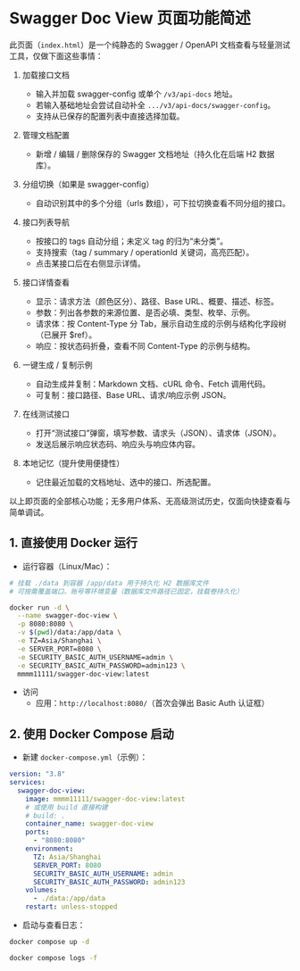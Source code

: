 # Swagger Doc View 页面功能简述

此页面（`index.html`）是一个纯静态的 Swagger / OpenAPI 文档查看与轻量测试工具，仅做下面这些事情：

1. 加载接口文档
   - 输入并加载 swagger-config 或单个 `/v3/api-docs` 地址。
   - 若输入基础地址会尝试自动补全 `.../v3/api-docs/swagger-config`。
   - 支持从已保存的配置列表中直接选择加载。

2. 管理文档配置
   - 新增 / 编辑 / 删除保存的 Swagger 文档地址（持久化在后端 H2 数据库）。

3. 分组切换（如果是 swagger-config）
   - 自动识别其中的多个分组（urls 数组），可下拉切换查看不同分组的接口。

4. 接口列表导航
   - 按接口的 tags 自动分组；未定义 tag 的归为“未分类”。
   - 支持搜索（tag / summary / operationId 关键词，高亮匹配）。
   - 点击某接口后在右侧显示详情。

5. 接口详情查看
   - 显示：请求方法（颜色区分）、路径、Base URL、概要、描述、标签。
   - 参数：列出各参数的来源位置、是否必填、类型、枚举、示例。
   - 请求体：按 Content-Type 分 Tab，展示自动生成的示例与结构化字段树（已展开 $ref）。
   - 响应：按状态码折叠，查看不同 Content-Type 的示例与结构。

6. 一键生成 / 复制示例
   - 自动生成并复制：Markdown 文档、cURL 命令、Fetch 调用代码。
   - 可复制：接口路径、Base URL、请求/响应示例 JSON。

7. 在线测试接口
   - 打开“测试接口”弹窗，填写参数、请求头（JSON）、请求体（JSON）。
   - 发送后展示响应状态码、响应头与响应体内容。

8. 本地记忆（提升使用便捷性）
   - 记住最近加载的文档地址、选中的接口、所选配置。

以上即页面的全部核心功能；无多用户体系、无高级测试历史，仅面向快捷查看与简单调试。

## 1. 直接使用 Docker 运行
- 运行容器（Linux/Mac）：

```bash
# 挂载 ./data 到容器 /app/data 用于持久化 H2 数据库文件
# 可按需覆盖端口、账号等环境变量（数据库文件路径已固定，挂载卷持久化）

docker run -d \
  --name swagger-doc-view \
  -p 8080:8080 \
  -v $(pwd)/data:/app/data \
  -e TZ=Asia/Shanghai \
  -e SERVER_PORT=8080 \
  -e SECURITY_BASIC_AUTH_USERNAME=admin \
  -e SECURITY_BASIC_AUTH_PASSWORD=admin123 \
  mmmm11111/swagger-doc-view:latest
```

- 访问
    - 应用：`http://localhost:8080/`（首次会弹出 Basic Auth 认证框）

## 2. 使用 Docker Compose 启动

- 新建 `docker-compose.yml`（示例）：

```yaml
version: "3.8"
services:
  swagger-doc-view:
    image: mmmm11111/swagger-doc-view:latest
    # 或使用 build 直接构建
    # build: .
    container_name: swagger-doc-view
    ports:
      - "8080:8080"
    environment:
      TZ: Asia/Shanghai
      SERVER_PORT: 8080
      SECURITY_BASIC_AUTH_USERNAME: admin
      SECURITY_BASIC_AUTH_PASSWORD: admin123
    volumes:
      - ./data:/app/data
    restart: unless-stopped
```

- 启动与查看日志：

```bash
docker compose up -d

docker compose logs -f
```

